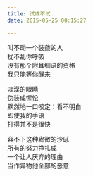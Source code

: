 ```yaml
---
title: 试或不试
date: 2015-05-25 00:15:27

---
```

叫不动一个装聋的人\
扰不乱你呼吸\
没有那个附耳细语的资格\
我只能等你醒来

淡漠的眼睛\
伪装成惺忪\
默然地一口咬定：看不明白\
即使我的手语\
打得并不是很快

容不下这种卑微的沙砾\
所有的努力挣扎成\
一个让人厌弃的理由\
当作异物他全部的恶意
